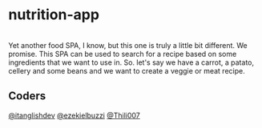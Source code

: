 # nutrition-app

</br>
Yet another food SPA, I know, but this one is truly a little bit different. We promise.
This SPA can be used to search for a recipe based on some ingredients that we want to use in. So. let's say we have a carrot, a patato, cellery and some beans and we want to create a veggie or meat recipe.

</br>






## Coders
[@itanglishdev](https://github.com/itanglishdev) [@ezekielbuzzi](https://github.com/ezekielbuzzi) [@Thili007](https://github.com/Thili007)
